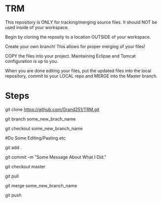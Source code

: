 # TRM

This repository is ONLY for tracking/merging source files. It should NOT be used inside of your workspace.

Begin by cloning the reposity to a location OUTSIDE of your workspace.

Create your own branch! This allows for proper merging of your files!

COPY the files into your project. Maintaining Eclipse and Tomcat configuration is up to you.

When you are done editing your files, put the updated files into the local repository, commit to your LOCAL repo and MERGE into the Master branch. 

# Steps

git clone https://github.com/Grand251/TRM.git

git branch some_new_brach_name

git checkout some_new_branch_name

#Do Some Editing/Pasting etc

git add .

git commit -m "Some Message About What I Did."

git checkout master

git pull

git merge some_new_branch_name

git push
